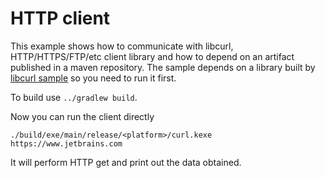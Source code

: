 # HTTP client

This example shows how to communicate with libcurl, HTTP/HTTPS/FTP/etc client library and how to
depend on an artifact published in a maven repository. The sample depends on a library
built by [libcurl sample](../libcurl) so you need to run it first.
 
To build use `../gradlew build`.

Now you can run the client directly 

    ./build/exe/main/release/<platform>/curl.kexe https://www.jetbrains.com

It will perform HTTP get and print out the data obtained.
